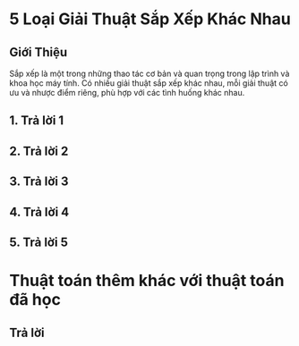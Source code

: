 # 5 Loại Giải Thuật Sắp Xếp Khác Nhau

## Giới Thiệu

Sắp xếp là một trong những thao tác cơ bản và quan trọng trong lập trình và khoa học máy tính. Có nhiều giải thuật sắp xếp khác nhau, mỗi giải thuật có ưu và nhược điểm riêng, phù hợp với các tình huống khác nhau.

## 1. Trả lời 1

## 2. Trả lời 2

## 3. Trả lời 3

## 4. Trả lời 4

## 5. Trả lời 5

# Thuật toán thêm khác với thuật toán đã học

## Trả lời
